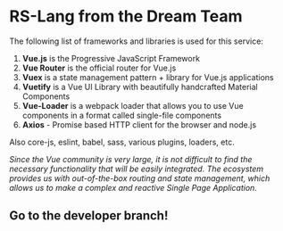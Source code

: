 # RS-Lang from the Dream Team

The following list of frameworks and libraries is used for this service:

1. **Vue.js** is the Progressive JavaScript Framework 
2. **Vue Router** is the official router for Vue.js
3. **Vuex** is a state management pattern + library for Vue.js applications
4. **Vuetify** is a Vue UI Library with beautifully handcrafted Material Components
5. **Vue-Loader** is a webpack loader that allows you to use Vue components in a format called single-file components
6. **Axios** - Promise based HTTP client for the browser and node.js

Also core-js, eslint, babel, sass, various plugins, loaders, etc.

*Since the Vue community is very large, it is not difficult to find the necessary functionality that will be easily integrated. The ecosystem provides us with out-of-the-box routing and state management, which allows us to make a complex and reactive Single Page Application.*

## Go to the developer branch!
